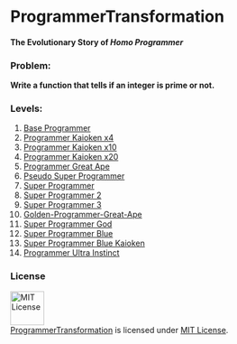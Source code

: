 # ProgrammerTransformation

#### The Evolutionary Story of *Homo Programmer*


### Problem:

**Write a function that tells if an integer is prime or not.**

### Levels: 

01. [Base Programmer](01.BaseProgrammer.c)
02. [Programmer Kaioken x4](02.ProgrammerKaioken4.c)
03. [Programmer Kaioken x10](03.ProgrammerKaioken10.c)
04. [Programmer Kaioken x20](04.ProgrammerKaioken20.c)
05. [Programmer Great Ape](05.ProgrammerGreatApe.c)
06. [Pseudo Super Programmer](06.PseudoSuperProgrammer.cpp)
07. [Super Programmer](07.SuperProgrammer.cpp)
08. [Super Programmer 2](08.SuperProgrammer2.cpp)
09. [Super Programmer 3](09.SuperProgrammer3.cpp)
10. [Golden-Programmer-Great-Ape](10.Golden-Programmer-Great-Ape.cpp)
11. [Super Programmer God](11.SuperProgrammerGod.java)
12. [Super Programmer Blue](#)
13. [Super Programmer Blue Kaioken](#)
14. [Programmer Ultra Instinct](#)

### License
<a rel="license" href="https://opensource.org/licenses/MIT"><img alt="MIT License" src="https://cloud.githubusercontent.com/assets/5456665/18950087/fbe0681a-865f-11e6-9552-e59d038d5913.png" width="60em" height=auto/></a><br/><a href="https://github.com/MinhasKamal/ProgrammerTransformation">ProgrammerTransformation</a> is licensed under <a rel="license" href="https://opensource.org/licenses/MIT">MIT License</a>.
